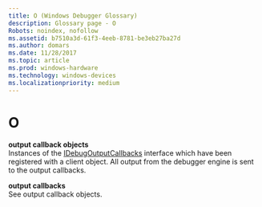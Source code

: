 ```yaml
---
title: O (Windows Debugger Glossary)
description: Glossary page - O
Robots: noindex, nofollow
ms.assetid: b7510a3d-61f3-4eeb-8781-be3eb27ba27d
ms.author: domars
ms.date: 11/28/2017
ms.topic: article
ms.prod: windows-hardware
ms.technology: windows-devices
ms.localizationpriority: medium
---
```


# O


<span id="output_callback_objects"></span><span id="OUTPUT_CALLBACK_OBJECTS"></span>**output callback objects**  
Instances of the [IDebugOutputCallbacks](https://msdn.microsoft.com/library/windows/hardware/ff550801) interface which have been registered with a client object. All output from the debugger engine is sent to the output callbacks.

<span id="output_callbacks"></span><span id="OUTPUT_CALLBACKS"></span>**output callbacks**  
See output callback objects.

 

 






